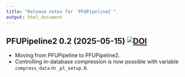 ```yaml
---
title: "Release notes for `PFUPipeline2`"
output: html_document
---
```



## PFUPipeline2 0.2 (2025-05-15) [![DOI](https://zenodo.org/badge/DOI/10.5281/zenodo.10633119.svg)](https://doi.org/10.5281/zenodo.10633119)

* Moving from PFUPipeline to PFUPipeline2. 
* Controlling in-database compression is now possible with 
  variable `compress_data` in `_pl_setup.R`.
